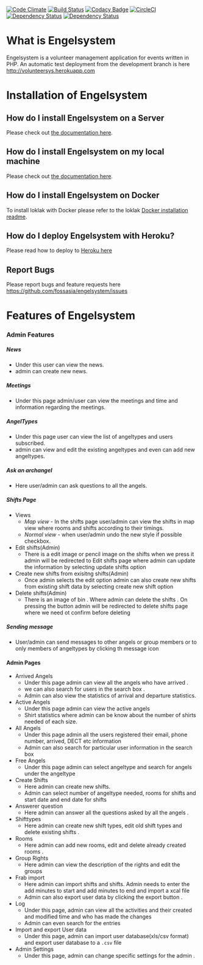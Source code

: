 
[![Code Climate](https://codeclimate.com/github/fossasia/engelsystem/badges/gpa.svg)](https://codeclimate.com/github/fossasia/engelsystem)
[![Build Status](https://travis-ci.org/fossasia/engelsystem.svg?branch=documentation)](https://travis-ci.org/fossasia/engelsystem)
[![Codacy Badge](https://api.codacy.com/project/badge/Grade/d56c5bb224f24946965770230e7253c2)](https://www.codacy.com/app/dishant-khanna1807/engelsystem_2?utm_source=github.com&amp;utm_medium=referral&amp;utm_content=fossasia/engelsystem&amp;utm_campaign=Badge_Grade)
[![CircleCI](https://circleci.com/gh/fossasia/engelsystem/tree/development.svg?style=svg)](https://circleci.com/gh/fossasia/engelsystem/tree/development)
[![Dependency Status](https://www.versioneye.com/user/projects/577c9495b50608003eee0161/badge.svg?style=flat-square)](https://www.versioneye.com/user/projects/577c9495b50608003eee0161)
[![Dependency Status](https://gemnasium.com/badges/github.com/fossasia/engelsystem.svg)](https://gemnasium.com/github.com/fossasia/engelsystem)

# What is Engelsystem

Engelsystem is a volunteer management application for events written in PHP. An automatic test deployment from the development branch is here http://volunteersys.herokuapp.com

# Installation of Engelsystem

## How do I install Engelsystem on a Server

Please check out [the documentation here](/docs/INSTALLATION_SERVER.md).

## How do I install Engelsystem on my local machine

Please check out [the documentation here](/docs/INSTALLATION_LOCAL.md).

## How do I install Engelsystem on Docker

To install loklak with Docker please refer to the loklak [Docker installation readme](/docs/INSTALLATION_DOCKER.md).

## How do I deploy Engelsystem with Heroku?

Please read how to deploy to [Heroku here](/docs/HEROKU.md)

## Report Bugs

Please report bugs and feature requests here https://github.com/fossasia/engelsystem/issues

# Features of Engelsystem

### Admin Features

##### News
-   Under this user can view the news.
-   admin can create new news.

##### Meetings
-   Under this page admin/user can view the meetings and time and information regarding the meetings.

##### AngelTypes
-   Under this page user can view the list of angeltypes and users subscribed.
-   admin can view and edit the existing angeltypes and even can add new angeltypes.

##### Ask an archangel
-   Here user/admin can ask questions to all the angels.

##### Shifts Page
-   Views
    -   *Map view* - In the shifts page user/admin can view the shifts in map view where rooms and  shifts according to their timings.
    -   *Normal view*  - when user/admin undo the new style if possible checkbox.
-   Edit shifts(Admin) 
    -   There is a edit image or pencil image on the shifts when we press it admin will be redirected to Edit shifts page where admin can update the information by selecting update shifts option
-   Create new shifts from exisitng shifts(Admin)
    -   Once admin selects the edit option admin can also create new shifts from existing shift data by selecting create new shift option
-   Delete shifts(Admin)
    -   There is an image of bin . Where admin can delete the shifts . On pressing the button admin will be redirected to delete shifts page where we need ot confirm before deleting

##### Sending message
-    User/admin can send messages to other angels or group members or to only members of angeltypes
by clicking th message icon     

#### Admin Pages
-   Arrived Angels
    -   Under this page admin can view all the angels who have arrived .
    -   we can also search for users in the search box .
    -   Admin can also view the statistics of arrival and departure statistics.
-   Active Angels
    -   Under this page admin can view the active angels
    -   Shirt statistics where admin can be know about the number of shirts needed of each size.
-   All Angels
    -   Under this page admin all the users registered their email, phone number, arrived, DECT etc information
    -   Admin can also search for particular user information in the search box
-   Free Angels
    -   Under this page admin can select angeltype and search for angels under the angeltype
-   Create Shifts
    -   Here admin can create new shifts.
    -   Admin can select number of angeltype needed, rooms for shifts and start date and end date for shifts
-   Answerer question
    -   Here admin can answer all the questions asked by all the angels .
-   Shifttypes
    -   Here admin can create new shift types, edit old shift types and delete existing shifts .
-   Rooms
    -   Here admin can add new rooms, edit and delete already created rooms .
-   Group Rights
    -   Here admin can view the description of the rights and edit the groups
-   Frab import
    -   Here admin can import shifts and shifts. Admin needs to enter the add minutes to start and add minutes to end and import a xcal file
    -   Admin can also export user data by clicking the export button .
-   Log
    -   Under this page, admin can view all the activities and their created and modified time and who has made the changes
    -   Admin can even search for the entries
-   Import and export User data
    -   Under this page, admin can import user database(xls/csv format) and export user database to a `.csv` file
-   Admin Settings
    -   Under this page, admin can change specific settings for the admin .
